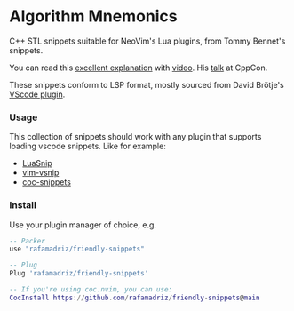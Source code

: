 # Algorithm Mnemonics

C++ STL snippets suitable for NeoVim's Lua plugins, from Tommy Bennet's snippets.

You can read this [excellent explanation](https://github.com/tommybennett/algorithm-mnemonics) with [video](https://www.youtube.com/watch?v=uzc2OWVZPnM). His [talk](https://youtu.be/tSq7yDwS1vM) at CppCon.

These snippets conform to LSP format, mostly sourced from David Brötje's [VScode plugin](https://marketplace.visualstudio.com/items?itemName=davidbroetje.algorithm-mnemonics-vscode).
 
### Usage 

This collection of snippets should work with any plugin that supports loading
vscode snippets. Like for example:

- [LuaSnip](https://github.com/L3MON4D3/LuaSnip)
- [vim-vsnip](https://github.com/hrsh7th/vim-vsnip)
- [coc-snippets](https://github.com/neoclide/coc-snippets)

### Install

Use your plugin manager of choice, e.g.

```lua
-- Packer
use "rafamadriz/friendly-snippets"

-- Plug
Plug 'rafamadriz/friendly-snippets'

-- If you're using coc.nvim, you can use:
CocInstall https://github.com/rafamadriz/friendly-snippets@main
```

